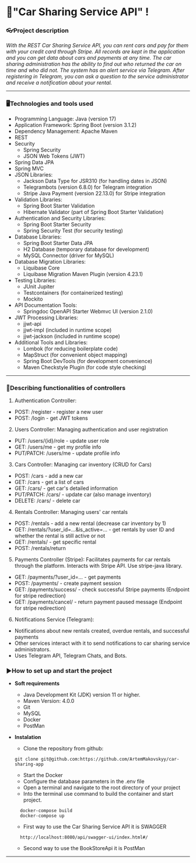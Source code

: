 # 🚗"Car Sharing Service API" !

### 👓Project description

*With the REST Car Sharing Service API, you can rent cars and pay for them with your credit card through Stripe. All records are kept in the application and you can get data about cars and payments at any time. The car sharing administration has the ability to find out who returned the car on time and who did not. The system has an alert service via Telegram. After registering in Telegram, you can ask a question to the service administrator and receive a notification about your rental.*

---

### 🖥️Technologies and tools used

- Programming Language: Java (version 17)
- Application Framework: Spring Boot (version 3.1.2)
- Dependency Management: Apache Maven
- REST
- Security
  - Spring Security
  - JSON Web Tokens (JWT)
- Spring Data JPA
- Spring MVC
- JSON Libraries:
  - Jackson Data Type for JSR310 (for handling dates in JSON)
  - Telegrambots (version 6.8.0) for Telegram integration
  - Stripe Java Payment (version 22.13.0) for Stripe integration
- Validation Libraries:
  - Spring Boot Starter Validation
  - Hibernate Validator (part of Spring Boot Starter Validation)
- Authentication and Security Libraries:
  - Spring Boot Starter Security
  - Spring Security Test (for security testing)
- Database Libraries:
  - Spring Boot Starter Data JPA
  - H2 Database (temporary database for development)
  - MySQL Connector (driver for MySQL)
- Database Migration Libraries:
  - Liquibase Core
  - Liquibase Migration Maven Plugin (version 4.23.1)
- Testing Libraries:
  - JUnit Jupiter
  - Testcontainers (for containerized testing)
  - Mockito
- API Documentation Tools:
  - Springdoc OpenAPI Starter Webmvc UI (version 2.1.0)
- JWT Processing Libraries:
  - jjwt-api
  - jjwt-impl (included in runtime scope)
  - jjwt-jackson (included in runtime scope)
- Additional Tools and Libraries:
  - Lombok (for reducing boilerplate code)
  - MapStruct (for convenient object mapping)
  - Spring Boot DevTools (for development convenience)
  - Maven Checkstyle Plugin (for code style checking)
---

### 🧭Describing functionalities of controllers

1. Authentication Controller:
  - POST: /register - register a new user
  - POST: /login - get JWT tokens

2. Users Controller: Managing authentication and user registration
  - PUT: /users/{id}/role - update user role
  - GET: /users/me - get my profile info
  - PUT/PATCH: /users/me - update profile info

3. Cars Controller: Managing car inventory (CRUD for Cars)
  - POST: /cars - add a new car
  - GET: /cars - get a list of cars
  - GET: /cars/<id> - get car's detailed information
  - PUT/PATCH: /cars/<id> - update car (also manage inventory)
  - DELETE: /cars/<id> - delete car

4. Rentals Controller: Managing users' car rentals
  - POST: /rentals - add a new rental (decrease car inventory by 1)
  - GET: /rentals/?user_id=...&is_active=... - get rentals by user ID and whether the rental is still active or not
  - GET: /rentals/<id> - get specific rental
  - POST: /rentals/return 

5. Payments Controller (Stripe): Facilitates payments for car rentals through the platform. Interacts with Stripe API.
   Use stripe-java library.
  - GET: /payments/?user_id=... - get payments
  - POST: /payments/ - create payment session
  - GET: /payments/success/ - check successful Stripe payments (Endpoint for stripe redirection)
  - GET: /payments/cancel/ - return payment paused message (Endpoint for stripe redirection)

6. Notifications Service (Telegram):
  - Notifications about new rentals created, overdue rentals, and successful payments
  - Other services interact with it to send notifications to car sharing service administrators.
  - Uses Telegram API, Telegram Chats, and Bots.
  

### ▶️How to set up and start the project

- **Soft requirements**
    - Java Development Kit (JDK) version 11 or higher.
    - Maven Version: 4.0.0
    - Git
    - MySQL
    - Docker
    - PostMan
- **Instalation**
    - Clone the repository from github:
  ```shell
  git clone git@github.com:https://github.com/ArtemMakovskyy/car-sharing-app
   ```
    - Start the Docker
    - Configure the database parameters in the .env file
    - Open a terminal and navigate to the root directory of your project
    - Into the terminal use command to build the container and start project.
  ```shell
    docker-compose build
    docker-compose up
   ```
    - First way to use the Car Sharing Service API it is SWAGGER

   ```shell
     http://localhost:8080/api/swagger-ui/index.html#/
   ```
    - Second way to use the BookStoreApi it is PostMan
---

